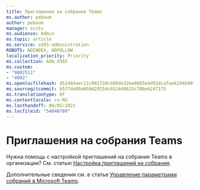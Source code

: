 ```yaml
---
title: Приглашения на собрания Teams
ms.author: pebaum
author: pebaum
manager: scotv
ms.audience: Admin
ms.topic: article
ms.service: o365-administration
ROBOTS: NOINDEX, NOFOLLOW
localization_priority: Priority
ms.collection: Adm_O365
ms.custom:
- "9002511"
- "4892"
ms.openlocfilehash: 452444aec11c001728c9d8de32ee0883e4d92dcafee6294b90f481dc9531ed53
ms.sourcegitcommit: b5f7da89a650d2915dc652449623c78be6247175
ms.translationtype: HT
ms.contentlocale: ru-RU
ms.lasthandoff: 08/05/2021
ms.locfileid: "54048709"
---
```

# <a name="teams-meeting-invitations"></a>Приглашения на собрания Teams

Нужна помощь с настройкой приглашений на собрания Teams в организации? См. статью [Настройка приглашений на собрания](https://docs.microsoft.com/microsoftteams/meeting-settings-in-teams#customize-meeting-invitations).  

Дополнительные сведения см. в статье [Управление параметрами собраний в Microsoft Teams](https://docs.microsoft.com/microsoftteams/meeting-settings-in-teams).
